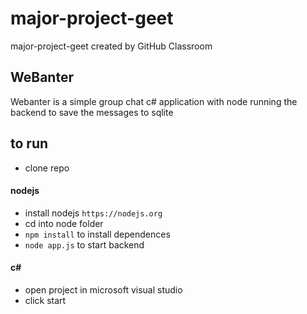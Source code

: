 # major-project-geet
major-project-geet created by GitHub Classroom


## WeBanter

Webanter is a simple group chat c# application with node running the backend to save the messages to sqlite

## to run

- clone repo

#### nodejs

- install nodejs
  `https://nodejs.org`
- cd into node folder
- `npm install` to install dependences
- `node app.js` to start backend

#### c#

- open project in microsoft visual studio
- click start
